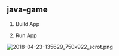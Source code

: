 ## java-game

1. Build App

2. Run App

![2018-04-23-135629_750x922_scrot.png](https://github.com/ellynah/java-game/blob/master/2018-04-23-135629_750x922_scrot.png)

